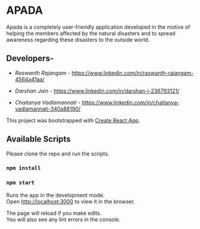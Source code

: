# APADA

Apada is a completely user-friendly application developed in the motive of helping the members affected by the natural disasters and to spread awareness regarding these disasters to the outside world.

## Developers-

 - *Raswanth Rajangam* - https://www.linkedin.com/in/raswanth-rajangam-4564a41aa/

 - *Darshan Jain* - https://www.linkedin.com/in/darshan-j-236793121/

 - *Chaitanya Vadlamannati* - https://www.linkedin.com/in/chaitanya-vadlamannati-340a88190/

This project was bootstrapped with [Create React App](https://github.com/facebook/create-react-app).

## Available Scripts

Please clone the repo and run the scripts.

### `npm install`

### `npm start`

Runs the app in the development mode.<br />
Open [http://localhost:3000](http://localhost:3000) to view it in the browser.

The page will reload if you make edits.<br />
You will also see any lint errors in the console.

